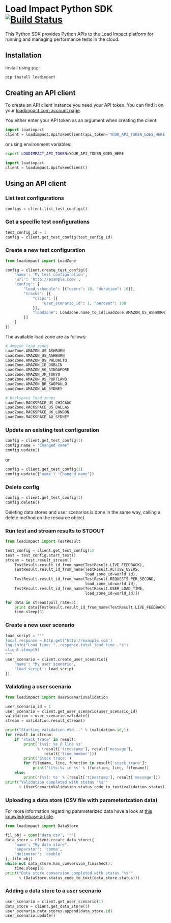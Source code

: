 # Load Impact Python SDK [![Build Status](https://travis-ci.org/loadimpact/loadimpact-sdk-python.png?branch=master)](https://travis-ci.org/loadimpact/loadimpact-sdk-python)

This Python SDK provides Python APIs to the Load Impact platform for running 
and managing performance tests in the cloud.

## Installation

Install using `pip`:

```sh
pip install loadimpact
```

## Creating an API client

To create an API client instance you need your API token. You can find it on
your [loadimpact.com account page](https://loadimpact.com/account/).

You either enter your API token as an argument when creating the client:

```python
import loadimpact
client = loadimpact.ApiTokenClient(api_token='YOUR_API_TOKEN_GOES_HERE')
```

or using environment variables:

```sh
export LOADIMPACT_API_TOKEN=YOUR_API_TOKEN_GOES_HERE
```
```python
import loadimpact
client = loadimpact.ApiTokenClient()
```

## Using an API client

### List test configurations
```python
configs = client.list_test_configs()
```

### Get a specific test configurations
```python
test_config_id = 1
config = client.get_test_config(test_config_id)
```

### Create a new test configuration
```python
from loadimpact import LoadZone

config = client.create_test_config({
    'name': 'My test configuration',
    'url': 'http://example.com/',
    'config': {
        "load_schedule": [{"users": 10, "duration": 10}],
        "tracks": [{
            "clips": [{
                "user_scenario_id": 1, "percent": 100
            }],
            "loadzone": LoadZone.name_to_id(LoadZone.AMAZON_US_ASHBURN)
        }]
    }
})
```

The available load zone are as follows:
```python
# Amazon load zones
LoadZone.AMAZON_US_ASHBURN
LoadZone.AMAZON_US_ASHBURN
LoadZone.AMAZON_US_PALOALTO
LoadZone.AMAZON_IE_DUBLIN
LoadZone.AMAZON_SG_SINGAPORE
LoadZone.AMAZON_JP_TOKYO
LoadZone.AMAZON_US_PORTLAND
LoadZone.AMAZON_BR_SAOPAULO
LoadZone.AMAZON_AU_SYDNEY

# Rackspace load zones
LoadZone.RACKSPACE_US_CHICAGO
LoadZone.RACKSPACE_US_DALLAS
LoadZone.RACKSPACE_UK_LONDON
LoadZone.RACKSPACE_AU_SYDNEY
```

### Update an existing test configuration
```python
config = client.get_test_config(1)
config.name = "Changed name"
config.update()
```

or

```python
config = client.get_test_config(1)
config.update({'name': "Changed name"})
```

### Delete config
```python
config = client.get_test_config(1)
config.delete()
```

Deleting data stores and user scenarios is done in the same way, calling a
delete method on the resource object.

### Run test and stream results to STDOUT
```python
from loadimpact import TestResult

test_config = client.get_test_config(1)
test = test_config.start_test()
stream = test.result_stream([
    TestResult.result_id_from_name(TestResult.LIVE_FEEDBACK),
    TestResult.result_id_from_name(TestResult.ACTIVE_USERS,
                                   load_zone_id=world_id),
    TestResult.result_id_from_name(TestResult.REQUESTS_PER_SECOND,
                                   load_zone_id=world_id),
    TestResult.result_id_from_name(TestResult.USER_LOAD_TIME,
                                   load_zone_id=world_id)])

for data in stream(poll_rate=3):
    print data[TestResult.result_id_from_name(TestResult.LIVE_FEEDBACK)]
    time.sleep(3)
```

### Create a new user scenario
```python
load_script = """
local response = http.get("http://example.com')
log.info("Load time: "..response.total_load_time.."s")
client.sleep(5)
"""
user_scenario = client.create_user_scenario({
    'name': "My user scenario",
    'load_script': load_script
})
```

### Validating a user scenario
```python
from loadimpact import UserScenarioValidation

user_scenario_id = 1
user_scenario = client.get_user_scenario(user_scenario_id)
validation = user_scenario.validate()
stream = validation.result_stream()

print("Starting validation #%d..." % (validation.id,))
for result in stream:
    if 'stack_trace' in result:
        print('[%s]: %s @ line %s'
              % (result['timestamp'], result['message'],
                 result['line_number']))
        print('Stack trace:')
        for filename, line, function in result['stack_trace']:
            print('\t%s:%s in %s' % (function, line, filename))
    else:
        print('[%s]: %s' % (result['timestamp'], result['message']))
print("Validation completed with status '%s'"
      % (UserScenarioValidation.status_code_to_text(validation.status)))
```

### Uploading a data store (CSV file with parameterization data)
For more information regarding parameterized data have a look at [this
knowledgebase article](http://support.loadimpact.com/knowledgebase/articles/174258-how-do-i-use-parameterized-data-).

```python
from loadimpact import DataStore

fil_obj = open('data.csv', 'r')
data_store = client.create_data_store({
    'name': "My data store",
    'separator': 'comma',
    'delimeter': 'double'
}, file_obj)
while not data_store.has_conversion_finished():
    time.sleep(3)
print("Data store conversion completed with status '%s'"
      % (DataStore.status_code_to_text(data_store.status)))
```

### Adding a data store to a user scenario
```python
user_scenario = client.get_user_scenario(1)
data_store = client.get_data_store(1)
user_scenario.data_stores.append(data_store.id)
user_scenario.update()
```
